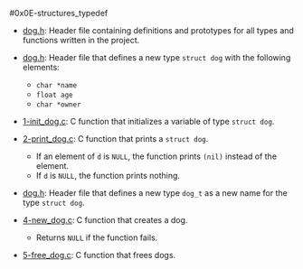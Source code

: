 #0x0E-structures_typedef

  * [dog.h](./dog.h): Header file containing definitions and prototypes for all types
    and functions written in the project.

  * [dog.h](./dog.h): Header file that defines a new type `struct dog` with the
    following elements:
    * `char *name`
    * `float age`
    * `char *owner`

  * [1-init_dog.c](./1-init_dog.c): C function that initializes a variable of type `struct dog`.

  * [2-print_dog.c](./2-print_dog.c): C function that prints a `struct dog`.
    * If an element of `d` is `NULL`, the function prints `(nil)` instead of the element.
    * If `d` is `NULL`, the function prints nothing.

  * [dog.h](./dog.h): Header file that defines a new type `dog_t` as a new name for the
    type `struct dog`.

  * [4-new_dog.c](./4-new_dog.c): C function that creates a dog.
    * Returns `NULL` if the function fails.

  * [5-free_dog.c](./5-free_dog.c): C function that frees dogs.
